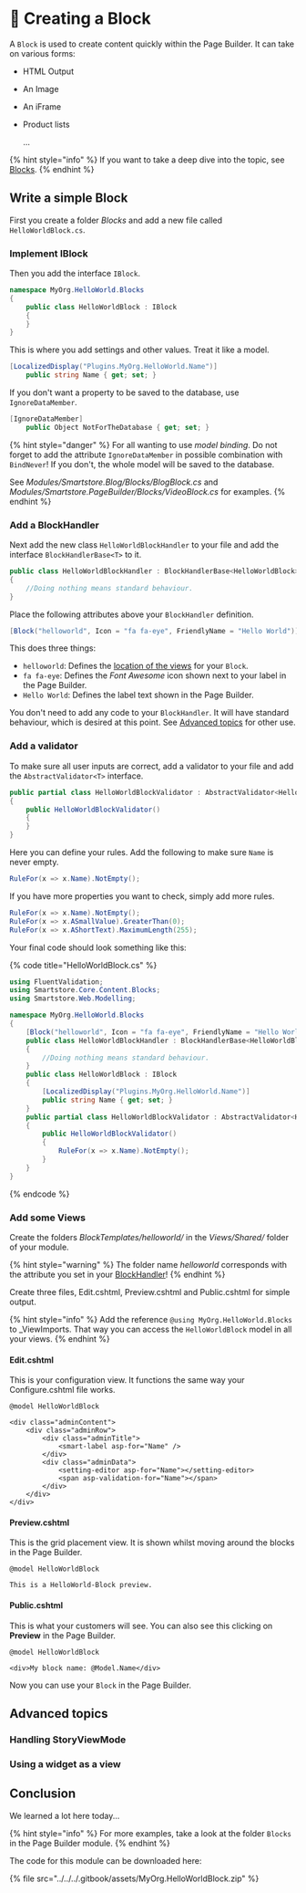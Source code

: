 # 🥚 Creating a Block

A `Block` is used to create content quickly within the Page Builder. It can take on various forms:

* HTML Output
* An Image
* An iFrame
*   Product lists

    ...

{% hint style="info" %}
If you want to take a deep dive into the topic, see [Blocks](../../../framework/content/page-builder-and-blocks.md).
{% endhint %}

## Write a simple Block

First you create a folder _Blocks_ and add a new file called `HelloWorldBlock.cs`.

### Implement IBlock

Then you add the interface `IBlock`.

```csharp
namespace MyOrg.HelloWorld.Blocks
{
    public class HelloWorldBlock : IBlock
    {
    }
}
```

This is where you add settings and other values. Treat it like a model.

```csharp
[LocalizedDisplay("Plugins.MyOrg.HelloWorld.Name")]
    public string Name { get; set; }
```

If you don't want a property to be saved to the database, use `IgnoreDataMember`.

```csharp
[IgnoreDataMember]
    public Object NotForTheDatabase { get; set; }
```

{% hint style="danger" %}
For all wanting to use _model binding_. Do not forget to add the attribute `IgnoreDataMember` in possible combination with `BindNever`! If you don't, the whole model will be saved to the database.

See _Modules/Smartstore.Blog/Blocks/BlogBlock.cs_ and _Modules/Smartstore.PageBuilder/Blocks/VideoBlock.cs_ for examples.
{% endhint %}

### Add a BlockHandler

Next add the new class `HelloWorldBlockHandler` to your file and add the interface `BlockHandlerBase<T>` to it.

```csharp
public class HelloWorldBlockHandler : BlockHandlerBase<HelloWorldBlock>
{
    //Doing nothing means standard behaviour.
}
```

Place the following attributes above your `BlockHandler` definition.

```csharp
[Block("helloworld", Icon = "fa fa-eye", FriendlyName = "Hello World")]
```

This does three things:

* `helloworld`: Defines the [location of the views](creating-a-block.md#add-some-views) for your `Block`.
* `fa fa-eye`: Defines the _Font Awesome_ icon shown next to your label in the Page Builder.
* `Hello World`: Defines the label text shown in the Page Builder.

You don't need to add any code to your `BlockHandler`. It will have standard behaviour, which is desired at this point. See [Advanced topics](creating-a-block.md#advanced-topics) for other use.

### Add a validator

To make sure all user inputs are correct, add a validator to your file and add the `AbstractValidator<T>` interface.

```csharp
public partial class HelloWorldBlockValidator : AbstractValidator<HelloWorldBlock>
{
    public HelloWorldBlockValidator()
    {
    }
}
```

Here you can define your rules. Add the following to make sure `Name` is never empty.

```csharp
RuleFor(x => x.Name).NotEmpty();
```

If you have more properties you want to check, simply add more rules.

```csharp
RuleFor(x => x.Name).NotEmpty();
RuleFor(x => x.ASmallValue).GreaterThan(0);
RuleFor(x => x.AShortText).MaximumLength(255);
```

Your final code should look something like this:

{% code title="HelloWorldBlock.cs" %}
```csharp
using FluentValidation;
using Smartstore.Core.Content.Blocks;
using Smartstore.Web.Modelling;

namespace MyOrg.HelloWorld.Blocks
{
    [Block("helloworld", Icon = "fa fa-eye", FriendlyName = "Hello World")]
    public class HelloWorldBlockHandler : BlockHandlerBase<HelloWorldBlock>
    {
        //Doing nothing means standard behaviour.
    }
    public class HelloWorldBlock : IBlock
    {
        [LocalizedDisplay("Plugins.MyOrg.HelloWorld.Name")]
        public string Name { get; set; }
    }
    public partial class HelloWorldBlockValidator : AbstractValidator<HelloWorldBlock>
    {
        public HelloWorldBlockValidator()
        {
            RuleFor(x => x.Name).NotEmpty();
        }
    }
}
```
{% endcode %}

### Add some Views

Create the folders _BlockTemplates/helloworld/_ in the _Views/Shared/_ folder of your module.

{% hint style="warning" %}
The folder name _helloworld_ corresponds with the attribute you set in your [BlockHandler](creating-a-block.md#add-a-blockhandler)!
{% endhint %}

Create three files, Edit.cshtml, Preview.cshtml and Public.cshtml for simple output.

{% hint style="info" %}
Add the reference `@using MyOrg.HelloWorld.Blocks` to \_ViewImports. That way you can access the `HelloWorldBlock` model in all your views.
{% endhint %}

#### Edit.cshtml

This is your configuration view. It functions the same way your Configure.cshtml file works.

```cshtml
@model HelloWorldBlock

<div class="adminContent">
    <div class="adminRow">
        <div class="adminTitle">
            <smart-label asp-for="Name" />
        </div>
        <div class="adminData">
            <setting-editor asp-for="Name"></setting-editor>
            <span asp-validation-for="Name"></span>
        </div>
    </div>
</div>
```

#### Preview.cshtml

This is the grid placement view. It is shown whilst moving around the blocks in the Page Builder.

```cshtml
@model HelloWorldBlock

This is a HelloWorld-Block preview.
```

#### Public.cshtml

This is what your customers will see. You can also see this clicking on **Preview** in the Page Builder.

```cshtml
@model HelloWorldBlock

<div>My block name: @Model.Name</div>
```

Now you can use your `Block` in the Page Builder.

## Advanced topics

### Handling StoryViewMode

### Using a widget as a view

## Conclusion

We learned a lot here today...

{% hint style="info" %}
For more examples, take a look at the folder `Blocks` in the Page Builder module.
{% endhint %}

The code for this module can be downloaded here:

{% file src="../../../.gitbook/assets/MyOrg.HelloWorldBlock.zip" %}
